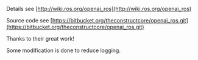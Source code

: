 Details see [http://wiki.ros.org/openai_ros](http://wiki.ros.org/openai_ros)

Source code see [https://bitbucket.org/theconstructcore/openai_ros.git](https://bitbucket.org/theconstructcore/openai_ros.git)

Thanks to their great work!

Some modification is done to reduce logging.